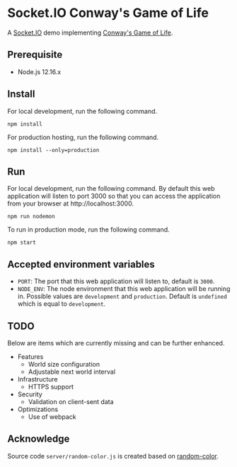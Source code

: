 # Socket.IO Conway's Game of Life
A [Socket.IO](https://socket.io/) demo implementing [Conway's Game of Life](https://en.wikipedia.org/wiki/Conway%27s_Game_of_Life).


## Prerequisite
- Node.js 12.16.x


## Install
For local development, run the following command.
```
npm install
```

For production hosting, run the following command.
```
npm install --only=production
```


## Run
For local development, run the following command. By default this web application will
listen to port 3000 so that you can access the application from your browser at http://localhost:3000.
```
npm run nodemon
```

To run in production mode, run the following command.
```
npm start
```


## Accepted environment variables
- `PORT`: The port that this web application will listen to, default is `3000`.
- `NODE_ENV`: The node environment that this web application will be running in. Possible
	values are `development` and `production`. Default is `undefined` which is equal
	to `development`.


## TODO
Below are items which are currently missing and can be further enhanced.
- Features
	- World size configuration
	- Adjustable next world interval
- Infrastructure
	- HTTPS support
- Security
	- Validation on client-sent data
- Optimizations
	- Use of webpack


## Acknowledge
Source code `server/random-color.js` is created based on [random-color](https://www.npmjs.com/package/random-color).
